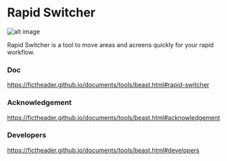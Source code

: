 # Rapid Switcher
![alt image](https://img.shields.io/badge/Blender-2.79b-blue.svg)

Rapid Switcher is a tool to move areas and acreens quickly for your rapid workflow.
### Doc
https://fictheader.github.io/documents/tools/beast.html#rapid-switcher
### Acknowledgement
https://fictheader.github.io/documents/tools/beast.html#acknowledgement
### Developers
https://fictheader.github.io/documents/tools/beast.html#developers
